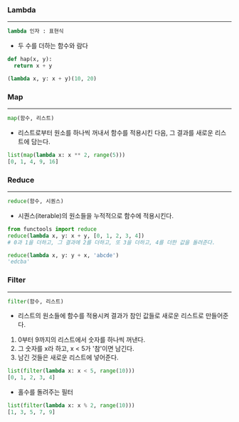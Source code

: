 

### Lambda

---

```python
lambda 인자 : 표현식
```



-   두 수를 더하는 함수와 람다

```python
def hap(x, y):
  return x + y

(lambda x, y: x + y)(10, 20)
```



### Map

---

```python
map(함수, 리스트)
```

-   리스트로부터 원소를 하나씩 꺼내서 함수를 적용시킨 다음, 그 결과를 새로운 리스트에 담는다.

```python
list(map(lambda x: x ** 2, range(5)))
[0, 1, 4, 9, 16]
```



### Reduce

---

```python
reduce(함수, 시퀀스)
```

-   시퀀스(iterable)의 원소들을 누적적으로 함수에 적용시킨다.

```python
from functools import reduce
reduce(lambda x, y: x + y, [0, 1, 2, 3, 4])
# 0과 1을 더하고, 그 결과에 2를 더하고, 또 3을 더하고, 4를 더한 값을 돌려준다.

reduce(lambda x, y: y + x, 'abcde')
'edcba'
```



### Filter

---

```python
filter(함수, 리스트)
```

-   리스트의 원소들에 함수를 적용시켜 결과가 참인 값들로 새로운 리스트로 만들어준다.



1.   0부터 9까지의 리스트에서 숫자를 하나씩 꺼낸다.
2.   그 숫자를 x라 하고, x < 5가 '참'이면 남긴다.
3.   남긴 것들은 새로운 리스트에 넣어준다.

```python
list(filter(lambda x: x < 5, range(10)))
[0, 1, 2, 3, 4]
```



-   홀수를 돌려주는 필터

```python
list(filter(lambda x: x % 2, range(10)))
[1, 3, 5, 7, 9]
```

